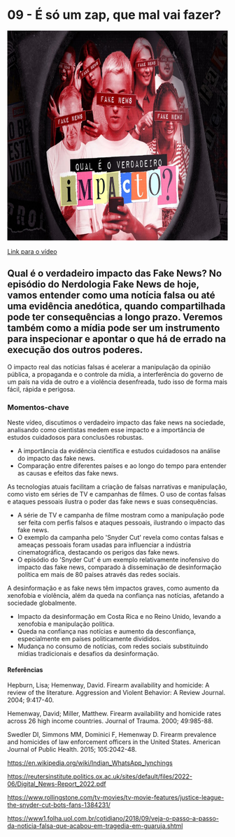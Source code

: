 # 09 - É só um zap, que mal vai fazer?
<img src="../img/09.png/" width="854" height="480"/>

[Link para o vídeo](https://www.youtube.com/watch?v=XVyqrOPEu84&list=PLyRcl7Q37-DWw10DNuAR1GaCfkPpO1ndY&index=2&ab_channel=Nerdologia)


## Qual é o verdadeiro impacto das Fake News? No episódio do Nerdologia Fake News de hoje, vamos entender como uma notícia falsa ou até uma evidência anedótica, quando compartilhada pode ter consequências a longo prazo. Veremos também como a mídia pode ser um instrumento para inspecionar e apontar o que há de errado na execução dos outros poderes. 

O impacto real das notícias falsas é acelerar a manipulação da opinião pública, a propaganda e o controle da mídia, a interferência do governo de um país na vida de outro e a violência desenfreada, tudo isso de forma mais fácil, rápida e perigosa.

### Momentos-chave
Neste vídeo, discutimos o verdadeiro impacto das fake news na sociedade, analisando como cientistas medem esse impacto e a importância de estudos cuidadosos para conclusões robustas.
- A importância da evidência científica e estudos cuidadosos na análise do impacto das fake news.
- Comparação entre diferentes países e ao longo do tempo para entender as causas e efeitos das fake news.

As tecnologias atuais facilitam a criação de falsas narrativas e manipulação, como visto em séries de TV e campanhas de filmes. O uso de contas falsas e ataques pessoais ilustra o poder das fake news e suas consequências.
- A série de TV e campanha de filme mostram como a manipulação pode ser feita com perfis falsos e ataques pessoais, ilustrando o impacto das fake news.
- O exemplo da campanha pelo 'Snyder Cut' revela como contas falsas e ameaças pessoais foram usadas para influenciar a indústria cinematográfica, destacando os perigos das fake news.
- O episódio do 'Snyder Cut' é um exemplo relativamente inofensivo do impacto das fake news, comparado à disseminação de desinformação política em mais de 80 países através das redes sociais.

A desinformação e as fake news têm impactos graves, como aumento da xenofobia e violência, além da queda na confiança nas notícias, afetando a sociedade globalmente.
- Impacto da desinformação em Costa Rica e no Reino Unido, levando a xenofobia e manipulação política.
- Queda na confiança nas notícias e aumento da desconfiança, especialmente em países politicamente divididos.
- Mudança no consumo de notícias, com redes sociais substituindo mídias tradicionais e desafios da desinformação.

#### Referências
Hepburn, Lisa; Hemenway, David.  Firearm availability and homicide: A review of the literature.  Aggression and Violent Behavior: A Review Journal.  2004; 9:417-40.
 
Hemenway, David; Miller, Matthew.  Firearm availability and homicide rates across 26 high income countries.  Journal of Trauma.  2000; 49:985-88.
 
Swedler DI, Simmons MM, Dominici F, Hemenway D.  Firearm prevalence and homicides of law enforcement officers in the United States.  American Journal of Public Health.  2015; 105:2042-48.
 
https://en.wikipedia.org/wiki/Indian_WhatsApp_lynchings
 
https://reutersinstitute.politics.ox.ac.uk/sites/default/files/2022-06/Digital_News-Report_2022.pdf
 
https://www.rollingstone.com/tv-movies/tv-movie-features/justice-league-the-snyder-cut-bots-fans-1384231/
 
https://www1.folha.uol.com.br/cotidiano/2018/09/veja-o-passo-a-passo-da-noticia-falsa-que-acabou-em-tragedia-em-guaruja.shtml
